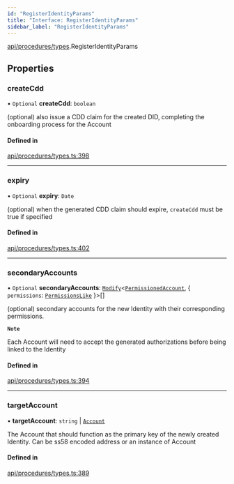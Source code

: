 ```yaml
---
id: "RegisterIdentityParams"
title: "Interface: RegisterIdentityParams"
sidebar_label: "RegisterIdentityParams"
---
```


[api/procedures/types](../../../../../modules/API/Procedures/Types/Types.md).RegisterIdentityParams

## Properties

### createCdd

• `Optional` **createCdd**: `boolean`

(optional) also issue a CDD claim for the created DID, completing the onboarding process for the Account

#### Defined in

[api/procedures/types.ts:398](https://github.com/PolymeshAssociation/polymesh-sdk/blob/5a778578/src/api/procedures/types.ts#L398)

___

### expiry

• `Optional` **expiry**: `Date`

(optional) when the generated CDD claim should expire, `createCdd` must be true if specified

#### Defined in

[api/procedures/types.ts:402](https://github.com/PolymeshAssociation/polymesh-sdk/blob/5a778578/src/api/procedures/types.ts#L402)

___

### secondaryAccounts

• `Optional` **secondaryAccounts**: [`Modify`](../../../../../modules/Types/Utils/Utils.md#modify)<[`PermissionedAccount`](../../../../Types/PermissionedAccount/PermissionedAccount.md), { `permissions`: [`PermissionsLike`](../../../../../modules/Types/Types.md#permissionslike)  }\>[]

(optional) secondary accounts for the new Identity with their corresponding permissions.

**`Note`**

 Each Account will need to accept the generated authorizations before being linked to the Identity

#### Defined in

[api/procedures/types.ts:394](https://github.com/PolymeshAssociation/polymesh-sdk/blob/5a778578/src/api/procedures/types.ts#L394)

___

### targetAccount

• **targetAccount**: `string` \| [`Account`](../../../../../classes/API/Entities/Account/Account.md)

The Account that should function as the primary key of the newly created Identity. Can be ss58 encoded address or an instance of Account

#### Defined in

[api/procedures/types.ts:389](https://github.com/PolymeshAssociation/polymesh-sdk/blob/5a778578/src/api/procedures/types.ts#L389)
